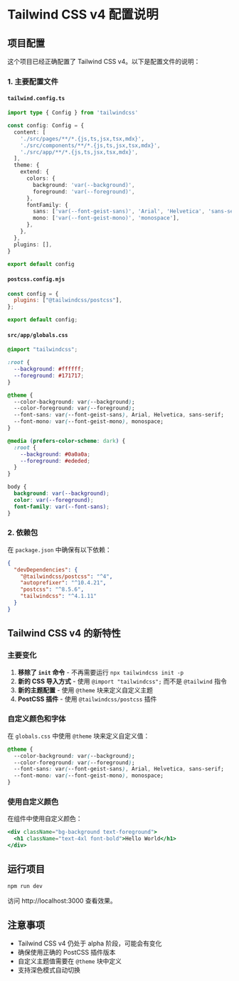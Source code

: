 # Tailwind CSS v4 配置说明

## 项目配置

这个项目已经正确配置了 Tailwind CSS v4。以下是配置文件的说明：

### 1. 主要配置文件

#### `tailwind.config.ts`
```typescript
import type { Config } from 'tailwindcss'

const config: Config = {
  content: [
    './src/pages/**/*.{js,ts,jsx,tsx,mdx}',
    './src/components/**/*.{js,ts,jsx,tsx,mdx}',
    './src/app/**/*.{js,ts,jsx,tsx,mdx}',
  ],
  theme: {
    extend: {
      colors: {
        background: 'var(--background)',
        foreground: 'var(--foreground)',
      },
      fontFamily: {
        sans: ['var(--font-geist-sans)', 'Arial', 'Helvetica', 'sans-serif'],
        mono: ['var(--font-geist-mono)', 'monospace'],
      },
    },
  },
  plugins: [],
}

export default config
```

#### `postcss.config.mjs`
```javascript
const config = {
  plugins: ["@tailwindcss/postcss"],
};

export default config;
```

#### `src/app/globals.css`
```css
@import "tailwindcss";

:root {
  --background: #ffffff;
  --foreground: #171717;
}

@theme {
  --color-background: var(--background);
  --color-foreground: var(--foreground);
  --font-sans: var(--font-geist-sans), Arial, Helvetica, sans-serif;
  --font-mono: var(--font-geist-mono), monospace;
}

@media (prefers-color-scheme: dark) {
  :root {
    --background: #0a0a0a;
    --foreground: #ededed;
  }
}

body {
  background: var(--background);
  color: var(--foreground);
  font-family: var(--font-sans);
}
```

### 2. 依赖包

在 `package.json` 中确保有以下依赖：

```json
{
  "devDependencies": {
    "@tailwindcss/postcss": "^4",
    "autoprefixer": "^10.4.21",
    "postcss": "^8.5.6",
    "tailwindcss": "^4.1.11"
  }
}
```

## Tailwind CSS v4 的新特性

### 主要变化

1. **移除了 `init` 命令** - 不再需要运行 `npx tailwindcss init -p`
2. **新的 CSS 导入方式** - 使用 `@import "tailwindcss";` 而不是 `@tailwind` 指令
3. **新的主题配置** - 使用 `@theme` 块来定义自定义主题
4. **PostCSS 插件** - 使用 `@tailwindcss/postcss` 插件

### 自定义颜色和字体

在 `globals.css` 中使用 `@theme` 块来定义自定义值：

```css
@theme {
  --color-background: var(--background);
  --color-foreground: var(--foreground);
  --font-sans: var(--font-geist-sans), Arial, Helvetica, sans-serif;
  --font-mono: var(--font-geist-mono), monospace;
}
```

### 使用自定义颜色

在组件中使用自定义颜色：

```jsx
<div className="bg-background text-foreground">
  <h1 className="text-4xl font-bold">Hello World</h1>
</div>
```

## 运行项目

```bash
npm run dev
```

访问 http://localhost:3000 查看效果。

## 注意事项

- Tailwind CSS v4 仍处于 alpha 阶段，可能会有变化
- 确保使用正确的 PostCSS 插件版本
- 自定义主题值需要在 `@theme` 块中定义
- 支持深色模式自动切换 